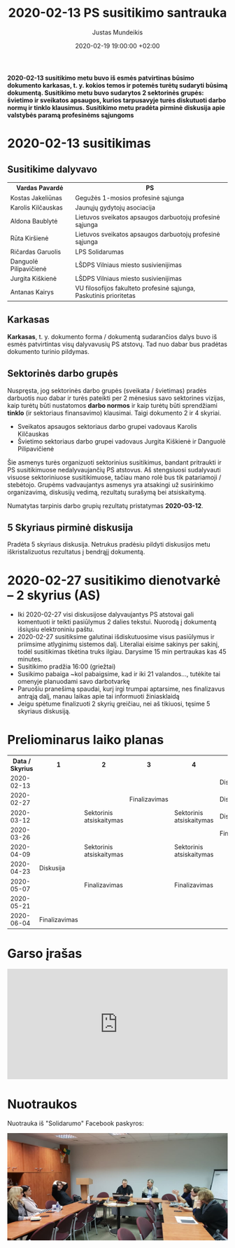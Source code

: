 ﻿---
title:      2020-02-13 PS susitikimo santrauka
date:       2020-02-19 19:00:00 +02:00
author:     Justas Mundeikis
layout:     post
comments:   true
citation:   true
permalink:  /2020/02/19/PS-susutikimo-santrauka
image:      /assets/2020/02/19/PS_susitikimas_2020-02-13.jpg
thumbnail:  /assets/2020/02/19/thumb.PS_susitikimas_2020-02-13.jpg
categories:
  - Profesinės sąjungos
tags:
  - Profesinės sąjungos
---

**2020-02-13 susitikimo metu buvo iš esmės patvirtinas būsimo dokumento karkasas, t. y. kokios temos ir potemės turėtų sudaryti būsimą dokumentą. Susitikimo metu buvo sudarytos 2 sektorinės grupės: švietimo ir sveikatos apsaugos, kurios tarpusavyje turės diskutuoti darbo normų ir tinklo klausimus. Susitikimo metu pradėta pirminė diskusija apie valstybės paramą profesinėms sąjungoms**<!--more-->

# 2020-02-13 susitikimas

## Susitikime dalyvavo

<table><tr><th>Vardas Pavardė</th><th>PS</th></tr><tr><td>Kostas Jakeliūnas</td><td>Gegužės 1-mosios profesinė sąjunga</td></tr><tr><td>Karolis Kilčauskas</td><td>Jaunųjų gydytojų asociacija</td></tr><tr><td>Aldona Baublytė</td><td>Lietuvos sveikatos apsaugos darbuotojų profesinė sąjunga</td></tr><tr><td>Rūta Kiršienė</td><td>Lietuvos sveikatos apsaugos darbuotojų profesinė sąjunga</td></tr><tr><td>Ričardas Garuolis</td><td>LPS Solidarumas</td></tr><tr><td>Danguolė Pilipavičienė</td><td>LŠDPS Vilniaus miesto susivienijimas</td></tr><tr><td>Jurgita Kiškienė</td><td>LŠDPS Vilniaus miesto susivienijimas</td></tr><tr><td>Antanas Kairys</td><td>VU filosofijos fakulteto profesinė sąjunga, Paskutinis prioritetas</td></tr></table>

## Karkasas

**Karkasas**, t. y. dokumento forma / dokumentą sudarančios dalys buvo iš esmės patvirtintas visų dalyvavusių PS atstovų. Tad nuo dabar bus pradėtas dokumento turinio pildymas.

## Sektorinės darbo grupės

Nuspręsta, jog sektorinės darbo grupės (sveikata / švietimas) pradės darbuotis nuo dabar ir turės pateikti per 2 mėnesius savo sektorines vizijas, kaip turėtų būti nustatomos **darbo normos** ir kaip turėtų būti sprendžiami **tinklo** (ir sektoriaus finansavimo) klausimai. Taigi dokumento 2 ir 4 skyriai.

* Sveikatos apsaugos sektoriaus darbo grupei vadovaus Karolis Kilčauskas
* Švietimo sektoriaus darbo grupei vadovaus Jurgita Kiškienė ir Danguolė Pilipavičienė

Šie asmenys turės organizuoti sektorinius susitikimus, bandant pritraukti ir PS susitikimuose nedalyvaujančių PS atstovus. Aš stengsiuosi sudalyvauti visuose sektoriniuose susitikimuose, tačiau mano rolė bus tik patariamoji / stebėtojo. Grupėms vadvaujantys asmenys yra atsakingi už susirinkimo organizavimą, diskusijų vedimą, rezultatų surašymą bei atsiskaitymą.

Numatytas tarpinis darbo grupių rezultatų pristatymas **2020-03-12**.

## 5 Skyriaus pirminė diskusija

Pradėta 5 skyriaus diskusija. Netrukus  pradėsiu pildyti diskusijos metu iškristalizuotus rezultatus į bendrąjį dokumentą.

# 2020-02-27 susitikimo dienotvarkė – 2 skyrius (AS)

* Iki 2020-02-27 visi diskusijose dalyvaujantys PS atstovai gali komentuoti ir teikti pasiūlymus 2 dalies tekstui. Nuorodą į dokumentą išsiųsiu elektroniniu paštu.
* 2020-02-27 susitiksime galutinai išdiskutuosime visus pasiūlymus ir priimsime atlyginimų sistemos dalį. Literaliai eisime sakinys per sakinį, todėl susitikimas tikėtina truks ilgiau. Darysime 15 min pertraukas kas 45 minutes.
* Susitikimo pradžia 16:00 (griežtai)
* Susikimo pabaiga ~kol pabaigsime, kad ir iki 21 valandos..., tutėkite tai omenyje planuodami savo darbotvarkę
* Paruošiu pranešimą spaudai, kurį irgi trumpai aptarsime, nes finalizavus antrąją dalį, manau laikas apie tai informuoti žiniasklaidą
* Jeigu spėtume finalizuoti 2 skyrių greičiau, nei aš tikiuosi, tęsime 5 skyriaus diskusiją.

# Preliominarus laiko planas

<table><tr><th>Data / Skyrius</th><th>1</th><th>2</th><th>3</th><th>4</th><th>5</th></tr><tr><td>2020-02-13</td><td></td><td></td><td></td><td></td><td>Diskusija</td></tr><tr><td>2020-02-27</td><td></td><td></td><td>Finalizavimas</td><td></td><td>Diskusija</td></tr><tr><td>2020-03-12</td><td></td><td>Sektorinis atsiskaitymas</td><td></td><td>Sektorinis atsiskaitymas</td><td>Disksuija</td></tr><tr><td>2020-03-26</td><td></td><td></td><td></td><td></td><td>Finalizavimas</td></tr><tr><td>2020-04-09</td><td></td><td>Sektorinis atsiskaitymas</td><td></td><td>Sektorinis atsiskaitymas</td><td></td></tr><tr><td>2020-04-23</td><td>Diskusija</td><td></td><td></td><td></td><td></td></tr><tr><td>2020-05-07</td><td></td><td>Finalizavimas</td><td></td><td>Finalizavimas</td><td></td></tr><tr><td>2020-05-21</td><td></td><td></td><td></td><td></td><td></td></tr><tr><td>2020-06-04</td><td>Finalizavimas</td><td></td><td></td><td></td><td></td></tr></table>

# Garso įrašas

<div style="position: relative; overflow: hidden; padding-top: 50%;"><iframe style="position: absolute; top: 0;left: 0; width: 100%; height: 100%;border: 0;" src="https://www.youtube.com/embed/sByKEeiWAZk" frameborder='0' scrolling='no' allowfullscreen></iframe></div>

# Nuotraukos
Nuotrauka iš "Solidarumo" Facebook paskyros:

![](/assets/2020/02/19/2020_02_13_susitikimas.jpg)
